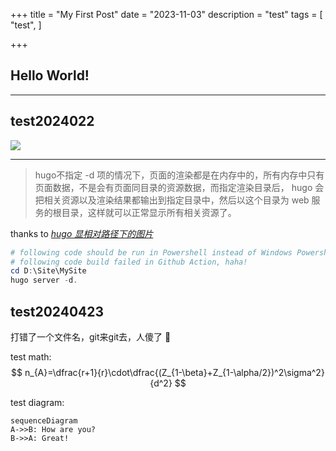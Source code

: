 +++
title = "My First Post"
date = "2023-11-03"
description = "test"
tags = [
    "test",
]

+++

## Hello World!
***
## test2024022
![](https://p.sda1.dev/17/8376bec377594031c7150e2be9e123ed/28_avatar_big.jpg)
***

> hugo不指定 -d 项的情况下，页面的渲染都是在内存中的，所有内存中只有页面数据，不是会有页面同目录的资源数据，而指定渲染目录后， hugo 会把相关资源以及渲染结果都输出到指定目录中，然后以这个目录为 web 服务的根目录，这样就可以正常显示所有相关资源了。

thanks to [*hugo 显相对路径下的图片*](https://leenzhu.com/posts/hugo-show-buddle-img.html)

```powershell
# following code should be run in Powershell instead of Windows Powershell
# following code build failed in Github Action, haha!
cd D:\Site\MySite
hugo server -d.
```

## test20240423
打错了一个文件名，git来git去，人傻了​ :rofl:

test math:
$$
n_{A}=\dfrac{r+1}{r}\cdot\dfrac{(Z_{1-\beta}+Z_{1-\alpha/2})^2\sigma^2}{d^2}
$$

test diagram:
```mermaid
sequenceDiagram
A->>B: How are you?
B->>A: Great!
```